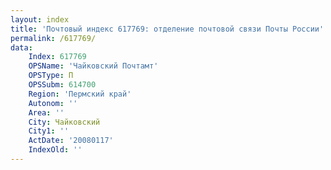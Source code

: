 ```yaml
---
layout: index
title: 'Почтовый индекс 617769: отделение почтовой связи Почты России'
permalink: /617769/
data:
    Index: 617769
    OPSName: 'Чайковский Почтамт'
    OPSType: П
    OPSSubm: 614700
    Region: 'Пермский край'
    Autonom: ''
    Area: ''
    City: Чайковский
    City1: ''
    ActDate: '20080117'
    IndexOld: ''
---
```

